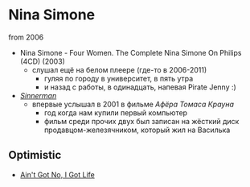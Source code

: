# Nina Simone

from 2006

- Nina Simone - Four Women. The Complete Nina Simone On Philips (4CD) (2003)
  - слушал ещё на белом плеере (где-то в 2006-2011)
    - гуляя по городу в университет, в пять утра
    - и назад с работы, в одинадцать, напевая Pirate Jenny :)
- [_Sinnerman_](https://www.youtube.com/watch?v=QH3Fx41Jpl4)
  - впервые услышал в 2001 в фильме _Афёра Томаса Крауна_
    - год когда нам купили первый компьютер
    - фильм среди прочих двух был записан на жёсткий диск продавцом-железячником, который жил на Василька

## Optimistic

- [Ain't Got No, I Got Life](https://www.youtube.com/watch?v=L5jI9I03q8E)
